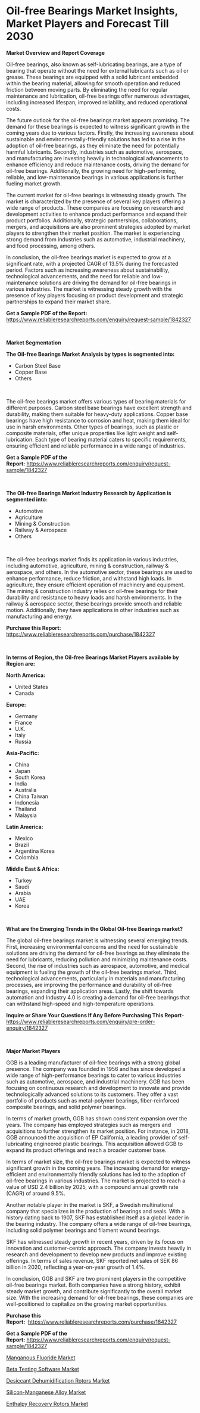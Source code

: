 <p><h1>Oil-free Bearings Market Insights, Market Players and Forecast Till 2030</h1></p><p><strong>Market Overview and Report Coverage</strong></p>
<p><p>Oil-free bearings, also known as self-lubricating bearings, are a type of bearing that operate without the need for external lubricants such as oil or grease. These bearings are equipped with a solid lubricant embedded within the bearing material, allowing for smooth operation and reduced friction between moving parts. By eliminating the need for regular maintenance and lubrication, oil-free bearings offer numerous advantages, including increased lifespan, improved reliability, and reduced operational costs.</p><p>The future outlook for the oil-free bearings market appears promising. The demand for these bearings is expected to witness significant growth in the coming years due to various factors. Firstly, the increasing awareness about sustainable and environmentally-friendly solutions has led to a rise in the adoption of oil-free bearings, as they eliminate the need for potentially harmful lubricants. Secondly, industries such as automotive, aerospace, and manufacturing are investing heavily in technological advancements to enhance efficiency and reduce maintenance costs, driving the demand for oil-free bearings. Additionally, the growing need for high-performing, reliable, and low-maintenance bearings in various applications is further fueling market growth.</p><p>The current market for oil-free bearings is witnessing steady growth. The market is characterized by the presence of several key players offering a wide range of products. These companies are focusing on research and development activities to enhance product performance and expand their product portfolios. Additionally, strategic partnerships, collaborations, mergers, and acquisitions are also prominent strategies adopted by market players to strengthen their market position. The market is experiencing strong demand from industries such as automotive, industrial machinery, and food processing, among others.</p><p>In conclusion, the oil-free bearings market is expected to grow at a significant rate, with a projected CAGR of 13.5% during the forecasted period. Factors such as increasing awareness about sustainability, technological advancements, and the need for reliable and low-maintenance solutions are driving the demand for oil-free bearings in various industries. The market is witnessing steady growth with the presence of key players focusing on product development and strategic partnerships to expand their market share.</p></p>
<p><strong>Get a Sample PDF of the Report:</strong> <a href="https://www.reliableresearchreports.com/enquiry/request-sample/1842327">https://www.reliableresearchreports.com/enquiry/request-sample/1842327</a></p>
<p>&nbsp;</p>
<p><strong>Market Segmentation</strong></p>
<p><strong>The Oil-free Bearings Market Analysis by types is segmented into:</strong></p>
<p><ul><li>Carbon Steel Base</li><li>Copper Base</li><li>Others</li></ul></p>
<p>&nbsp;</p>
<p><p>The oil-free bearings market offers various types of bearing materials for different purposes. Carbon steel base bearings have excellent strength and durability, making them suitable for heavy-duty applications. Copper base bearings have high resistance to corrosion and heat, making them ideal for use in harsh environments. Other types of bearings, such as plastic or composite materials, offer unique properties like light weight and self-lubrication. Each type of bearing material caters to specific requirements, ensuring efficient and reliable performance in a wide range of industries.</p></p>
<p><strong>Get a Sample PDF of the Report:</strong>&nbsp;<a href="https://www.reliableresearchreports.com/enquiry/request-sample/1842327">https://www.reliableresearchreports.com/enquiry/request-sample/1842327</a></p>
<p>&nbsp;</p>
<p><strong>The Oil-free Bearings Market Industry Research by Application is segmented into:</strong></p>
<p><ul><li>Automotive</li><li>Agriculture</li><li>Mining & Construction</li><li>Railway & Aerospace</li><li>Others</li></ul></p>
<p>&nbsp;</p>
<p><p>The oil-free bearings market finds its application in various industries, including automotive, agriculture, mining & construction, railway & aerospace, and others. In the automotive sector, these bearings are used to enhance performance, reduce friction, and withstand high loads. In agriculture, they ensure efficient operation of machinery and equipment. The mining & construction industry relies on oil-free bearings for their durability and resistance to heavy loads and harsh environments. In the railway & aerospace sector, these bearings provide smooth and reliable motion. Additionally, they have applications in other industries such as manufacturing and energy.</p></p>
<p><strong>Purchase this Report:</strong>&nbsp; <a href="https://www.reliableresearchreports.com/purchase/1842327">https://www.reliableresearchreports.com/purchase/1842327</a></p>
<p>&nbsp;</p>
<p><strong>In terms of Region, the Oil-free Bearings Market Players available by Region are:</strong></p>
<p>
    <p> <strong> North America: </strong>
        <ul>
            <li>United States</li>
            <li>Canada</li>
        </ul>
        </p> 
    <p> <strong> Europe: </strong>
        <ul>
            <li>Germany</li>
            <li>France</li>
            <li>U.K.</li>
            <li>Italy</li>
            <li>Russia</li>
        </ul>
        </p> 
    <p> <strong> Asia-Pacific: </strong>
        <ul>
            <li>China</li>
            <li>Japan</li>
            <li>South Korea</li>
            <li>India</li>
            <li>Australia</li>
            <li>China Taiwan</li>
            <li>Indonesia</li>
            <li>Thailand</li>
            <li>Malaysia</li>
        </ul>
        </p> 
    <p> <strong> Latin America: </strong>
        <ul>
            <li>Mexico</li>
            <li>Brazil</li>
            <li>Argentina Korea</li>
            <li>Colombia</li>
        </ul>
        </p> 
    <p> <strong> Middle East & Africa: </strong>
        <ul>
            <li>Turkey</li>
            <li>Saudi</li>
            <li>Arabia</li>
            <li>UAE</li>
            <li>Korea</li>
        </ul>
    </p>
    </p>
<p>&nbsp;</p>
<p><strong>What are the Emerging Trends in the Global Oil-free Bearings market?</strong></p>
<p><p>The global oil-free bearings market is witnessing several emerging trends. First, increasing environmental concerns and the need for sustainable solutions are driving the demand for oil-free bearings as they eliminate the need for lubricants, reducing pollution and minimizing maintenance costs. Second, the rise of industries such as aerospace, automotive, and medical equipment is fueling the growth of the oil-free bearings market. Third, technological advancements, particularly in materials and manufacturing processes, are improving the performance and durability of oil-free bearings, expanding their application areas. Lastly, the shift towards automation and Industry 4.0 is creating a demand for oil-free bearings that can withstand high-speed and high-temperature operations.</p></p>
<p><strong>Inquire or Share Your Questions If Any Before Purchasing This Report</strong>- <a href="https://www.reliableresearchreports.com/enquiry/pre-order-enquiry/1842327">https://www.reliableresearchreports.com/enquiry/pre-order-enquiry/1842327</a></p>
<p>&nbsp;</p>
<p><strong>Major Market Players</strong></p>
<p><p>GGB is a leading manufacturer of oil-free bearings with a strong global presence. The company was founded in 1956 and has since developed a wide range of high-performance bearings to cater to various industries such as automotive, aerospace, and industrial machinery. GGB has been focusing on continuous research and development to innovate and provide technologically advanced solutions to its customers. They offer a vast portfolio of products such as metal-polymer bearings, fiber-reinforced composite bearings, and solid polymer bearings.</p><p>In terms of market growth, GGB has shown consistent expansion over the years. The company has employed strategies such as mergers and acquisitions to further strengthen its market position. For instance, in 2018, GGB announced the acquisition of EP California, a leading provider of self-lubricating engineered plastic bearings. This acquisition allowed GGB to expand its product offerings and reach a broader customer base.</p><p>In terms of market size, the oil-free bearings market is expected to witness significant growth in the coming years. The increasing demand for energy-efficient and environmentally friendly solutions has led to the adoption of oil-free bearings in various industries. The market is projected to reach a value of USD 2.4 billion by 2025, with a compound annual growth rate (CAGR) of around 9.5%.</p><p>Another notable player in the market is SKF, a Swedish multinational company that specializes in the production of bearings and seals. With a history dating back to 1907, SKF has established itself as a global leader in the bearing industry. The company offers a wide range of oil-free bearings, including solid polymer bearings and filament wound bearings.</p><p>SKF has witnessed steady growth in recent years, driven by its focus on innovation and customer-centric approach. The company invests heavily in research and development to develop new products and improve existing offerings. In terms of sales revenue, SKF reported net sales of SEK 86 billion in 2020, reflecting a year-on-year growth of 1.4%.</p><p>In conclusion, GGB and SKF are two prominent players in the competitive oil-free bearings market. Both companies have a strong history, exhibit steady market growth, and contribute significantly to the overall market size. With the increasing demand for oil-free bearings, these companies are well-positioned to capitalize on the growing market opportunities.</p></p>
<p><strong>Purchase this Report:</strong>&nbsp;&nbsp;<a href="https://www.reliableresearchreports.com/purchase/1842327">https://www.reliableresearchreports.com/purchase/1842327</a></p>
<p></p>
<p><strong>Get a Sample PDF of the Report:</strong>&nbsp;<a href="https://www.reliableresearchreports.com/enquiry/request-sample/1842327">https://www.reliableresearchreports.com/enquiry/request-sample/1842327</a></p>
<p><p><a href="https://github.com/FassouRP/Market-Research-Report-List-1/blob/main/manganous-fluoride-market.md">Manganous Fluoride Market</a></p><p><a href="https://www.linkedin.com/pulse/beta-testing-software-market-size-2023-2030-global-industrial/">Beta Testing Software Market</a></p><p><a href="https://medium.com/@allelee654/desiccant-dehumidification-rotors-market-research-report-its-history-and-forecast-2023-to-2030-9794c379ea4f">Desiccant Dehumidification Rotors Market</a></p><p><a href="https://github.com/ashepherd82/Market-Research-Report-List-1/blob/main/silicon-manganese-alloy-market.md">Silicon-Manganese Alloy Market</a></p><p><a href="https://medium.com/@kiannoel89776554/enthalpy-recovery-rotors-market-exploring-market-share-market-trends-and-future-growth-f60b47f267b4">Enthalpy Recovery Rotors Market</a></p></p>